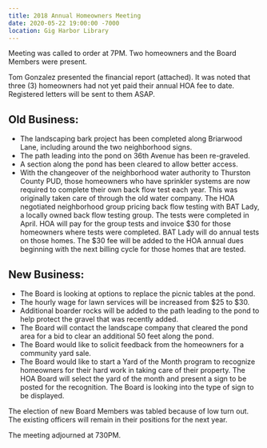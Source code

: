 ```yaml
---
title: 2018 Annual Homeowners Meeting
date: 2020-05-22 19:00:00 -7000
location: Gig Harbor Library
---
```


Meeting was called to order at 7PM. Two homeowners and the Board Members were present.

Tom Gonzalez presented the financial report (attached). It was noted that three (3) homeowners had not yet paid their annual HOA fee to date. Registered letters will be sent to them ASAP.

## Old Business:

* The landscaping bark project has been completed along Briarwood Lane, including around the two neighborhood signs.
* The path leading into the pond on 36th Avenue has been re-graveled.
* A section along the pond has been cleared to allow better access.
* With the changeover of the neighborhood water authority to Thurston County PUD, those homeowners who have sprinkler systems are now required to complete their own back flow test each year. This was originally taken care of through the old water company. The HOA negotiated neighborhood group pricing back flow testing with BAT Lady, a locally owned back flow testing group. The tests were completed in April. HOA will pay for the group tests and invoice $30 for those homeowners where tests were completed. BAT Lady will do annual tests on those homes. The $30 fee will be added to the HOA annual dues beginning with the next billing cycle for those homes that are tested.

## New Business:

* The Board is looking at options to replace the picnic tables at the pond.
* The hourly wage for lawn services will be increased from $25 to $30.
* Additional boarder rocks will be added to the path leading to the pond to help protect the gravel that was recently added.
* The Board will contact the landscape company that cleared the pond area for a bid to clear an additional 50 feet along the pond.
* The Board would like to solicit feedback from the homeowners for a community yard sale.
* The Board would like to start a Yard of the Month program to recognize homeowners for their hard work in taking care of their property. The HOA Board will select the yard of the month and present a sign to be posted for the recognition. The Board is looking into the type of sign to be displayed.

The election of new Board Members was tabled because of low turn out. The existing officers will remain in their positions for the next year.

The meeting adjourned at 730PM.
